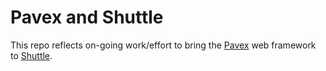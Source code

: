 # Pavex and Shuttle

This repo reflects on-going work/effort to bring the [Pavex](https://pavex.dev) web framework to [Shuttle](https://shuttle.dev).
